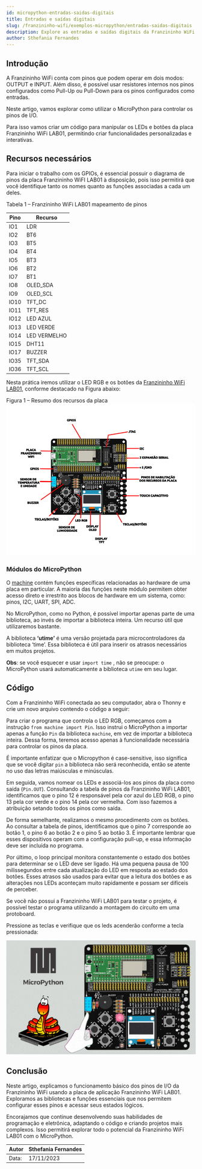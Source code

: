 ```yaml
---
id: micropython-entradas-saidas-digitais
title: Entradas e saídas digitais
slug: /franzininho-wifi/exemplos-micropython/entradas-saidas-digitais
description: Explore as entradas e saídas digitais da Franzininho WiFi com MicroPython. Controle LEDs e botões na Franzininho WiFi LAB01. 
author: Sthefania Fernandes
---
```



## Introdução

A Franzininho WiFi conta com pinos que podem operar em dois modos: OUTPUT e INPUT. Além disso, é possível usar resistores internos nos pinos configurados como Pull-Up ou Pull-Down para os pinos configurados como entradas.

Neste artigo, vamos explorar como utilizar o MicroPython para controlar os pinos de I/O.

Para isso vamos criar um código para manipular os LEDs e botões da placa Franzininho WiFi LAB01, permitindo criar funcionalidades personalizadas e interativas.

## Recursos necessários

Para iniciar o trabalho com os GPIOs, é essencial possuir o diagrama de pinos da placa Franzininho WiFI LAB01 à disposição, pois isso permitirá que você identifique tanto os nomes quanto as funções associadas a cada um deles.

Tabela 1 – Franzininho WiFi LAB01 mapeamento de pinos

| Pino | Recurso      |
|------|--------------|
| IO1  | LDR          |
| IO2  | BT6          |
| IO3  | BT5          |
| IO4  | BT4          |
| IO5  | BT3          |
| IO6  | BT2          |
| IO7  | BT1          |
| IO8  | OLED_SDA     |
| IO9  | OLED_SCL     |
| IO10 | TFT_DC       |
| IO11 | TFT_RES      |
| IO12 | LED AZUL     |
| IO13 | LED VERDE    |
| IO14 | LED VERMELHO |
| IO15 | DHT11        |
| IO17 | BUZZER       |
| IO35 | TFT_SDA      |
| IO36 | TFT_SCL      |

Nesta prática iremos utilizar o LED RGB e os botões da [Franzininho WiFi LAB01](https://docs.franzininho.com.br/docs/franzininho-wifi-lab01), conforme destacado na Figura abaixo:


Figura 1 – Resumo dos recursos da placa
![entradas e saídas digitais da Franzininho WiFi com MicroPython](img/entradas-saidas-digitais/1.png)


### Módulos do MicroPython

O [machine](https://docs.micropython.org/en/latest/library/machine.html) contém funções específicas relacionadas ao hardware de uma placa em particular. A maioria das funções neste módulo permitem obter acesso direto e irrestrito aos blocos de hardware em um sistema, como: pinos, I2C, UART, SPI, ADC.

No MicroPython, como no Python, é possível importar apenas parte de uma biblioteca, ao invés de importar a biblioteca inteira. Um recurso útil que utilizaremos bastante.

A biblioteca **‘utime’** é uma versão projetada para microcontroladores da biblioteca ‘time’. Essa biblioteca é útil para inserir os atrasos necessários em muitos projetos.

**Obs**: se você esquecer e usar `import time` , não se preocupe: o MicroPython usará automaticamente a biblioteca `utime` em seu lugar.

## Código

Com a Franzininho WiFi conectada ao seu computador, abra o Thonny e crie um novo arquivo contendo o código a seguir:
    

Para criar o programa que controla o LED RGB, começamos com a instrução `from machine import Pin`. Isso instrui o MicroPython a importar apenas a função `Pin` da biblioteca `machine`, em vez de importar a biblioteca inteira. Dessa forma, teremos acesso apenas à funcionalidade necessária para controlar os pinos da placa.

É importante enfatizar que o Micropython é case-sensitive, isso significa que se você digitar `pin` a biblioteca não será reconhecida, então se atente no uso das letras maiúsculas e minúsculas.

Em seguida, vamos nomear os LEDs e associá-los aos pinos da placa como saída (`Pin.OUT`). Consultando a tabela de pinos da Franzininho WiFi LAB01, identificamos que o pino 12 é responsável pela cor azul do LED RGB, o pino 13 pela cor verde e o pino 14 pela cor vermelha. Com isso fazemos a atribuição setando todos os pinos como saída.

De forma semelhante, realizamos o mesmo procedimento com os botões. Ao consultar a tabela de pinos, identificamos que o pino 7 corresponde ao botão 1, o pino 6 ao botão 2 e o pino 5 ao botão 3. É importante lembrar que esses dispositivos operam com a configuração pull-up, e essa informação deve ser incluída no programa.

Por último, o loop principal monitora constantemente o estado dos botões para determinar se o LED deve ser ligado. Há uma pequena pausa de 100 milissegundos entre cada atualização do LED em resposta ao estado dos botões. Esses atrasos são usados para evitar que a leitura dos botões e as alterações nos LEDs aconteçam muito rapidamente e possam ser difíceis de perceber.

Se você não possui a Franzininho WiFi LAB01 para testar o projeto, é possível testar o programa utilizando a montagem do circuito em uma protoboard.

Pressione as teclas e verifique que os leds acenderão conforme a tecla pressionada:

![Funcionamento](img/entradas-saidas-digitais/2.gif)

## Conclusão

Neste artigo, explicamos o funcionamento básico dos pinos de I/O da Franzininho WiFi usando a placa de aplicação Franzininho WiFi LAB01. Exploramos as bibliotecas e funções essenciais que nos permitem configurar esses pinos e acessar seus estados lógicos.

Encorajamos que continue desenvolvendo suas habilidades de programação e eletrônica, adaptando o código e criando projetos mais complexos. Isso permitirá explorar todo o potencial da Franzininho WiFi LAB01 com o MicroPython.

| Autor | Sthefania Fernandes|
|-------|--------------|
| Data: | 17/11/2023    |
